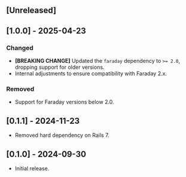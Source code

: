 ## [Unreleased]

## [1.0.0] - 2025-04-23

### Changed
- **[BREAKING CHANGE]** Updated the `faraday` dependency to `>= 2.0`, dropping support for older versions.
- Internal adjustments to ensure compatibility with Faraday 2.x.

### Removed
- Support for Faraday versions below 2.0.

## [0.1.1] - 2024-11-23

- Removed hard dependency on Rails 7.

## [0.1.0] - 2024-09-30

- Initial release.
